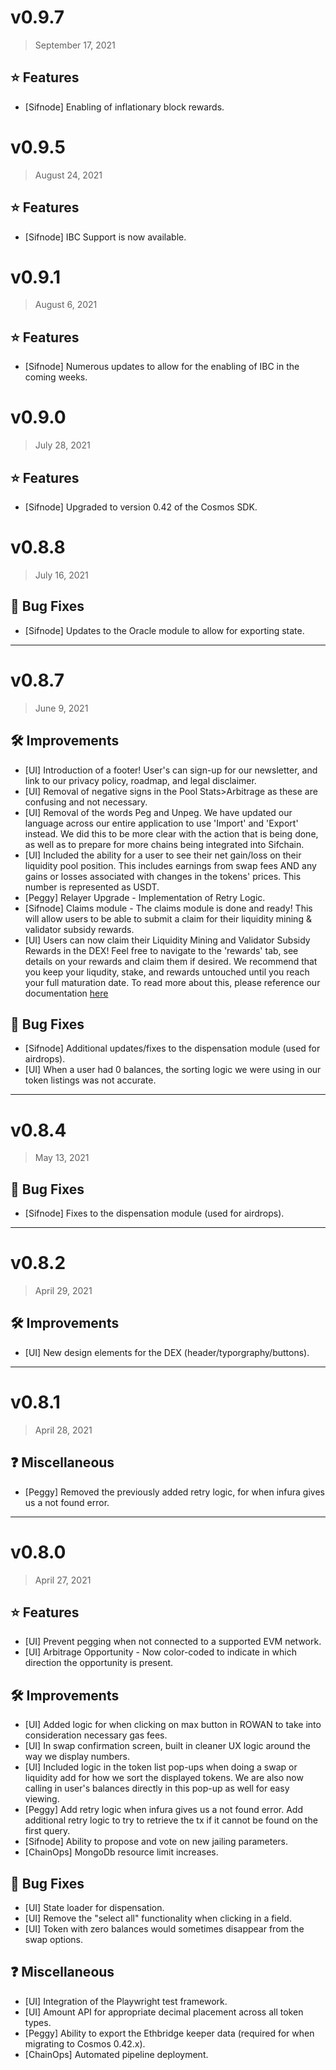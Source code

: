 # v0.9.7
> September 17, 2021
>
## ⭐ Features

- [Sifnode] Enabling of inflationary block rewards.

# v0.9.5
> August 24, 2021
>
## ⭐ Features

- [Sifnode] IBC Support is now available.

# v0.9.1
> August 6, 2021
>
## ⭐ Features

- [Sifnode] Numerous updates to allow for the enabling of IBC in the coming weeks.

# v0.9.0
> July 28, 2021
>
## ⭐ Features

- [Sifnode] Upgraded to version 0.42 of the Cosmos SDK.

# v0.8.8
> July 16, 2021
>
## 🐛 Bug Fixes

- [Sifnode] Updates to the Oracle module to allow for exporting state.

----

# v0.8.7
> June 9, 2021
>
## 🛠 Improvements

- [UI] Introduction of a footer! User's can sign-up for our newsletter, and link to our privacy policy, roadmap, and legal disclaimer.
- [UI] Removal of negative signs in the Pool Stats>Arbitrage as these are confusing and not necessary.
- [UI] Removal of the words Peg and Unpeg. We have updated our language across our entire application to use 'Import' and 'Export' instead. We did this to be more clear with the action that is being done, as well as to prepare for more chains being integrated into Sifchain.
- [UI] Included the ability for a user to see their net gain/loss on their liquidity pool position. This includes earnings from swap fees AND any gains or losses associated with changes in the tokens' prices. This number is represented as USDT.
- [Peggy] Relayer Upgrade - Implementation of Retry Logic.
- [Sifnode] Claims module - The claims module is done and ready! This will allow users to be able to submit a claim for their liquidity mining & validator subsidy rewards.
- [UI] Users can now claim their Liquidity Mining and Validator Subsidy Rewards in the DEX! Feel free to navigate to the 'rewards' tab, see details on your rewards and claim them if desired. We recommend that you keep your liqudity, stake, and rewards untouched until you reach your full maturation date. To read more about this, please reference our documentation [here](https://docs.sifchain.finance/resources/rewards-programs#liquidity-mining-and-validator-subsidy-rewards-on-sifchain)

## 🐛 Bug Fixes

- [Sifnode] Additional updates/fixes to the dispensation module (used for airdrops).
- [UI] When a user had 0 balances, the sorting logic we were using in our token listings was not accurate.

----

# v0.8.4
> May 13, 2021

## 🐛 Bug Fixes

- [Sifnode] Fixes to the dispensation module (used for airdrops).

----

# v0.8.2
> April 29, 2021

## 🛠 Improvements

- [UI] New design elements for the DEX (header/typorgraphy/buttons).

----

# v0.8.1
> April 28, 2021

## ❓ Miscellaneous

- [Peggy] Removed the previously added retry logic, for when infura gives us a not found error.

----

# v0.8.0
> April 27, 2021

## ⭐ Features

- [UI] Prevent pegging when not connected to a supported EVM network.
- [UI] Arbitrage Opportunity - Now color-coded to indicate in which direction the opportunity is present.

## 🛠 Improvements

- [UI] Added logic for when clicking on max button in ROWAN to take into consideration necessary gas fees.
- [UI] In swap confirmation screen, built in cleaner UX logic around the way we display numbers.
- [UI] Included logic in the token list pop-ups when doing a swap or liquidity add for how we sort the displayed tokens. We are also now calling in user's balances directly in this pop-up as well for easy viewing.
- [Peggy] Add retry logic when infura gives us a not found error. Add additional retry logic to try to retrieve the tx if it cannot be found on the first query.
- [Sifnode] Ability to propose and vote on new jailing parameters.
- [ChainOps] MongoDb resource limit increases.

## 🐛 Bug Fixes

- [UI] State loader for dispensation.
- [UI] Remove the "select all" functionality when clicking in a field.
- [UI] Token with zero balances would sometimes disappear from the swap options.

## ❓ Miscellaneous

- [UI] Integration of the Playwright test framework.
- [UI] Amount API for appropriate decimal placement across all token types.
- [Peggy] Ability to export the Ethbridge keeper data (required for when migrating to Cosmos 0.42.x).
- [ChainOps] Automated pipeline deployment.
